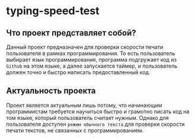 # typing-speed-test
## Что проект представляет собой?
Данный проект предназначен для проверки скорости печати пользователя в рамках программирования.
То есть пользователь выбирает язык программирования, программа подгружает код из `Github` на этом языке, а далее запускается таймер, и пользователь должен точно и быстро написать предоставленный код.
## Актуальность проекта
Проект является актуальным лишь потому, что начинающим программистам требуется научиться быстро и грамотно писать код на том языке, который пользователь считает нужным.
Однако для пользователя доступен `режим обычного текста` для проверки скорости печати текстов, не связанных с программированием.
